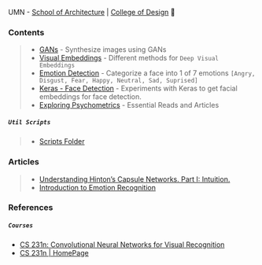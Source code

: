 UMN - [School of Architecture](https://arch.design.umn.edu/) | [College of Design](https://design.umn.edu/) :stars:

### Contents
> - [GANs](https://github.com/anicksaha/ra-umn-college-of-design/tree/master/GAN) - Synthesize images using GANs
> - [Visual Embeddings](https://github.com/anicksaha/visual-embedding) - Different methods for `Deep Visual Embeddings`
> - [Emotion Detection](https://github.com/anicksaha/ra-umn-college-of-design/tree/master/emotion-detection) - Categorize a face into 1 of 7 emotions `[Angry, Disgust, Fear, Happy, Neutral, Sad, Suprised]`
> - [Keras - Face Detection](https://github.com/anicksaha/ra-umn-college-of-design/tree/master/face-detection-keras) - Experiments with Keras to get facial embeddings for face detection.
> - [Exploring Psychometrics](https://github.com/anicksaha/ra-umn-college-of-design/tree/master/psychometrics) - Essential Reads and Articles

##### `Util Scripts`
> - [Scripts Folder](https://github.com/anicksaha/ra-umn-college-of-design/tree/master/scripts)

### Articles 

> - [Understanding Hinton’s Capsule Networks. Part I: Intuition.](https://medium.com/ai%C2%B3-theory-practice-business/understanding-hintons-capsule-networks-part-i-intuition-b4b559d1159b)
> - [Introduction to Emotion Recognition](https://blog.algorithmia.com/introduction-to-emotion-recognition/)



### References 

##### `Courses`

- [CS 231n: Convolutional Neural Networks for Visual Recognition](https://www.youtube.com/playlist?list=PLC1qU-LWwrF64f4QKQT-Vg5Wr4qEE1Zxk)
- [CS 231n | HomePage](http://cs231n.stanford.edu/)

